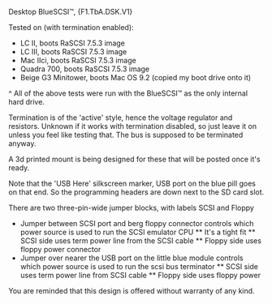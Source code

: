 Desktop BlueSCSI™, {F1.TbA.DSK.V1}

Tested on (with termination enabled):
* LC II, boots RaSCSI 7.5.3 image
* LC III, boots RaSCSI 7.5.3 image
* Mac IIci, boots RaSCSI 7.5.3 image
* Quadra 700, boots RaSCSI 7.5.3 image
* Beige G3 Minitower, boots Mac OS 9.2 (copied my boot drive onto it)

^ All of the above tests were run with the BlueSCSI™ as the only internal hard drive.

Termination is of the 'active' style, hence the voltage regulator and resistors.  Unknown if it works with termination disabled, so just leave it on unless you feel like testing that.  The bus is supposed to be terminated anyway.

A 3d printed mount is being designed for these that will be posted once it's ready.

Note that the 'USB Here' silkscreen marker, USB port on the blue pill goes on that end.  So the programming headers are down next to the SD card slot.

There are two three-pin-wide jumper blocks, with labels SCSI and Floppy

* Jumper between SCSI port and berg floppy connector controls which power source is used to run the SCSI emulator CPU
** It's a tight fit
** SCSI side uses term power line from the SCSI cable
** Floppy side uses floppy power connector
* Jumper over nearer the USB port on the little blue module controls which power source is used to run the scsi bus terminator
** SCSI side uses term power line from SCSI cable
** Floppy side uses floppy power

You are reminded that this design is offered without warranty of any kind.